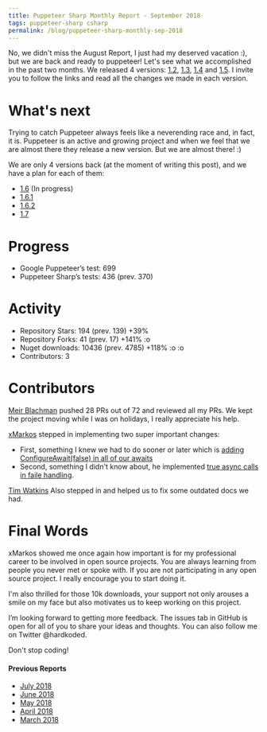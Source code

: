 ```yaml
---
title: Puppeteer Sharp Monthly Report - September 2018
tags: puppeteer-sharp csharp
permalink: /blog/puppeteer-sharp-monthly-sep-2018
---
```

 
No, we didn't miss the August Report, I just had my deserved vacation :), but we are back and ready to puppeteer!
Let's see what we accomplished in the past two months. We released 4 versions: [1.2](https://github.com/kblok/puppeteer-sharp/releases/tag/v1.2), [1.3](https://github.com/kblok/puppeteer-sharp/releases/tag/v1.3), [1.4](https://github.com/kblok/puppeteer-sharp/releases/tag/v1.4) and [1.5](https://github.com/kblok/puppeteer-sharp/releases/tag/v1.5). I invite you to follow the links and read all the changes we made in each version.

# What's next

Trying to catch Puppeteer always feels like a neverending race and, in fact, it is. Puppeteer is an active and growing project and when we feel that we are almost there they release a new version.
But we are almost there! :)

We are only 4 versions back (at the moment of writing this post), and we have a plan for each of them:

* [1.6](https://github.com/kblok/puppeteer-sharp/projects/21) (In progress)
* [1.6.1](https://github.com/kblok/puppeteer-sharp/projects/22)
* [1.6.2](https://github.com/kblok/puppeteer-sharp/projects/23)
* [1.7](https://github.com/kblok/puppeteer-sharp/projects/24)

# Progress

* Google Puppeteer’s test: 699
* Puppeteer Sharp’s tests: 436 (prev. 370)

# Activity 

* Repository Stars: 194 (prev. 139) +39%
* Repository Forks: 41 (prev. 17) +141% :o
* Nuget downloads: 10436 (prev. 4785) +118% :o :o
* Contributors: 3

# Contributors

[Meir Blachman](https://www.twitter.com/MeirBlachman) pushed 28 PRs out of 72 and reviewed all my PRs. We kept the project moving while I was on holidays, I really appreciate his help.

[xMarkos](https://github.com/xMarkos) stepped in implementing two super important changes:
 * First, something I knew we had to do sooner or later which is [adding ConfigureAwait(false) in all of our awaits](https://github.com/kblok/puppeteer-sharp/pull/525)
* Second, something I didn't know about, he implemented [true async calls in faile handling](https://github.com/kblok/puppeteer-sharp/pull/526).

[Tim Watkins](https://github.com/jankcat) Also stepped in and helped us to fix some outdated docs we had.

# Final Words

xMarkos showed me once again how important is for my professional career to be involved in open source projects. You are always learning from people you never met or spoke with. If you are not participating in any open source project. I really encourage you to start doing it.

I'm also thrilled for those 10k downloads, your support not only arouses a smile on my face but also motivates us to keep working on this project.

I’m looking forward to getting more feedback. The issues tab in GitHub is open for all of you to share your ideas and thoughts. You can also follow me on Twitter @hardkoded.

Don't stop coding!

#### Previous Reports
 * [July 2018](http://www.hardkoded.com/blog/puppeteer-sharp-monthly-jul-2018)
 * [June 2018](http://www.hardkoded.com/blog/puppeteer-sharp-monthly-jun-2018)
 * [May 2018](http://www.hardkoded.com/blogs/puppeteer-sharp-monthly-may-2018)
 * [April 2018](http://www.hardkoded.com/blogs/puppeteer-sharp-monthly-april-2018)
 * [March 2018](http://www.hardkoded.com/blogs/puppeteer-sharp-monthly-march-2018)



